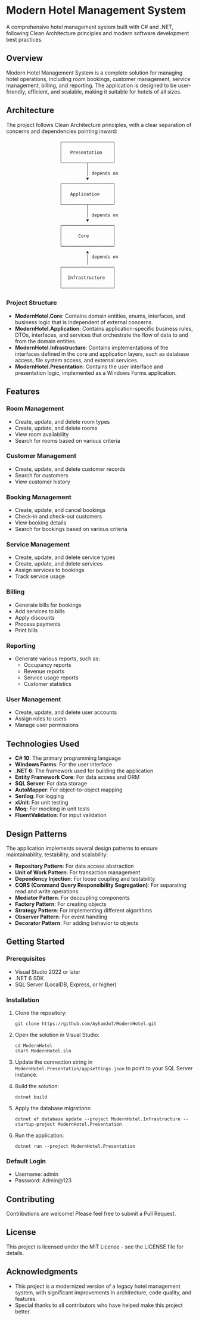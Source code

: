# Modern Hotel Management System

A comprehensive hotel management system built with C# and .NET, following Clean Architecture principles and modern software development best practices.

## Overview

Modern Hotel Management System is a complete solution for managing hotel operations, including room bookings, customer management, service management, billing, and reporting. The application is designed to be user-friendly, efficient, and scalable, making it suitable for hotels of all sizes.

## Architecture

The project follows Clean Architecture principles, with a clear separation of concerns and dependencies pointing inward:

```
                    ┌───────────────────┐
                    │                   │
                    │   Presentation    │
                    │                   │
                    └─────────┬─────────┘
                              │
                              │ depends on
                              ▼
                    ┌───────────────────┐
                    │                   │
                    │   Application     │
                    │                   │
                    └─────────┬─────────┘
                              │
                              │ depends on
                              ▼
                    ┌───────────────────┐
                    │                   │
                    │      Core         │
                    │                   │
                    └───────────────────┘
                              ▲
                              │ depends on
                              │
                    ┌───────────────────┐
                    │                   │
                    │  Infrastructure   │
                    │                   │
                    └───────────────────┘
```

### Project Structure

- **ModernHotel.Core**: Contains domain entities, enums, interfaces, and business logic that is independent of external concerns.
- **ModernHotel.Application**: Contains application-specific business rules, DTOs, interfaces, and services that orchestrate the flow of data to and from the domain entities.
- **ModernHotel.Infrastructure**: Contains implementations of the interfaces defined in the core and application layers, such as database access, file system access, and external services.
- **ModernHotel.Presentation**: Contains the user interface and presentation logic, implemented as a Windows Forms application.

## Features

### Room Management
- Create, update, and delete room types
- Create, update, and delete rooms
- View room availability
- Search for rooms based on various criteria

### Customer Management
- Create, update, and delete customer records
- Search for customers
- View customer history

### Booking Management
- Create, update, and cancel bookings
- Check-in and check-out customers
- View booking details
- Search for bookings based on various criteria

### Service Management
- Create, update, and delete service types
- Create, update, and delete services
- Assign services to bookings
- Track service usage

### Billing
- Generate bills for bookings
- Add services to bills
- Apply discounts
- Process payments
- Print bills

### Reporting
- Generate various reports, such as:
  - Occupancy reports
  - Revenue reports
  - Service usage reports
  - Customer statistics

### User Management
- Create, update, and delete user accounts
- Assign roles to users
- Manage user permissions

## Technologies Used

- **C# 10**: The primary programming language
- **Windows Forms**: For the user interface
- **.NET 6**: The framework used for building the application
- **Entity Framework Core**: For data access and ORM
- **SQL Server**: For data storage
- **AutoMapper**: For object-to-object mapping
- **Serilog**: For logging
- **xUnit**: For unit testing
- **Moq**: For mocking in unit tests
- **FluentValidation**: For input validation

## Design Patterns

The application implements several design patterns to ensure maintainability, testability, and scalability:

- **Repository Pattern**: For data access abstraction
- **Unit of Work Pattern**: For transaction management
- **Dependency Injection**: For loose coupling and testability
- **CQRS (Command Query Responsibility Segregation)**: For separating read and write operations
- **Mediator Pattern**: For decoupling components
- **Factory Pattern**: For creating objects
- **Strategy Pattern**: For implementing different algorithms
- **Observer Pattern**: For event handling
- **Decorator Pattern**: For adding behavior to objects

## Getting Started

### Prerequisites

- Visual Studio 2022 or later
- .NET 6 SDK
- SQL Server (LocalDB, Express, or higher)

### Installation

1. Clone the repository:
   ```
   git clone https://github.com/AyhamJo7/ModernHotel.git
   ```

2. Open the solution in Visual Studio:
   ```
   cd ModernHotel
   start ModernHotel.sln
   ```

3. Update the connection string in `ModernHotel.Presentation/appsettings.json` to point to your SQL Server instance.

4. Build the solution:
   ```
   dotnet build
   ```

5. Apply the database migrations:
   ```
   dotnet ef database update --project ModernHotel.Infrastructure --startup-project ModernHotel.Presentation
   ```

6. Run the application:
   ```
   dotnet run --project ModernHotel.Presentation
   ```

### Default Login

- Username: admin
- Password: Admin@123

## Contributing

Contributions are welcome! Please feel free to submit a Pull Request.

## License

This project is licensed under the MIT License - see the LICENSE file for details.

## Acknowledgments

- This project is a modernized version of a legacy hotel management system, with significant improvements in architecture, code quality, and features.
- Special thanks to all contributors who have helped make this project better.
